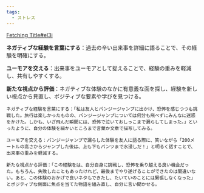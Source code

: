 ```yaml
---
tags:
  - ストレス
---
```

[Fetching Title#el3i](https://yuchrszk.blogspot.com/2024/05/blog-post_23.html)

**ネガティブな経験を言葉にする**：過去の辛い出来事を詳細に語ることで、その経験を明確にする。

**ユーモアを交える**：出来事をユーモアとして捉えることで、経験の重みを軽減し、共有しやすくする。

**新たな視点から評価**：ネガティブな体験のなかに有意義な面を探し、経験を新しい視点から見直し、ポジティブな要素や学びを見つける。

```
ネガティブな経験を言葉にする：「私は友人とバンジージャンプに出かけ、恐怖を感じつつも挑戦した。旅行は楽しかったものの、バンジージャンプについては何分も飛べずにみんなに迷惑をかけた。しかも、いざ飛んだ瞬間には、恐怖で泣いておしっこまで漏らしてしまった。」といったように、自分の体験を細かいところまで言葉か文章で描写してみる。

ユーモアを交える：バンジージャンプで漏らした体験を友人に語る際に、笑いながら「200メートルの高さからジャンプした後は、上も下もパンツまで水浸しだ！」と明るく話すことで、出来事の重みを軽減する。

新たな視点から評価：「この経験をは、自分自身に挑戦し、恐怖を乗り越える良い機会だった。もちろん、失敗したこともあったけれど、最後までやり遂げることができたのは間違いない。あと、この体験のおかげで良いネタもできたし、たいていのことには緊張しなくなった」とポジティブな側面に焦点を当てた物語を組み直し、自分に言い聞かせる。
```

